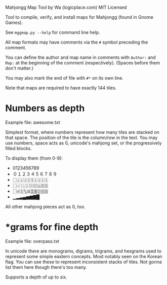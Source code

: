 Mahjongg Map Tool by Wa (logicplace.com)
MIT Licensed

Tool to compile, verify, and install maps for Mahjongg (found in Gnome Games).

See `mggmap.py --help` for command line help.

All map formats may have comments via the `#` symbol preceding the comment.

You can define the author and map name in comments with `Author:` and `Map:` at
the beginning of the comment (respectively). (Spaces before them don't matter.)

You may also mark the end of file with `#*` on its own line.

Note that maps are required to have exactly 144 tiles.

# Numbers as depth #
Example file: awesome.txt

Simplest format, where numbers represent how many tiles are stacked on that
space. The position of the tile is the column/row in the text. You may use
numbers, space acts as 0, unicode's mahjong set, or the progressively filled
blocks.

To display them (from 0-9):

* 0123456789
* ０１２３４５６７８９
* 🀆🀇🀈🀉🀊🀋🀌🀍🀎🀏
* 🀆🀐🀑🀒🀓🀔🀕🀖🀗🀘
* 🀆🀙🀚🀛🀜🀝🀞🀟🀠🀡
*  ▁▂▃▄▅▆▇█

All other mahjong pieces act as 0, too.

# \*grams for fine depth #
Example file: overpass.txt

In unicode there are monograms, digrams, trigrams, and hexgrams used to 
represent some simple eastern concepts. Most notably seen on the Korean flag.
You can use these to represent inconsistent stacks of tiles. Not gonna list
them here though there's too many.

Supports a depth of up to six.
